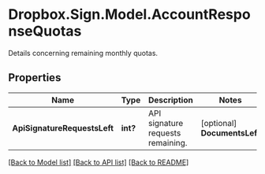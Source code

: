# Dropbox.Sign.Model.AccountResponseQuotas
Details concerning remaining monthly quotas.

## Properties

Name | Type | Description | Notes
------------ | ------------- | ------------- | -------------
**ApiSignatureRequestsLeft** | **int?** |  API signature requests remaining.  | [optional] **DocumentsLeft** | **int?** |  Signature requests remaining.  | [optional] **TemplatesTotal** | **int?** |  Total API templates allowed.  | [optional] **TemplatesLeft** | **int?** |  API templates remaining.  | [optional] **SmsVerificationsLeft** | **int?** |  SMS verifications  remaining.  | [optional] **NumFaxPagesLeft** | **int?** |  Number of fax pages left  | [optional] 

[[Back to Model list]](../README.md#documentation-for-models) [[Back to API list]](../README.md#documentation-for-api-endpoints) [[Back to README]](../README.md)

